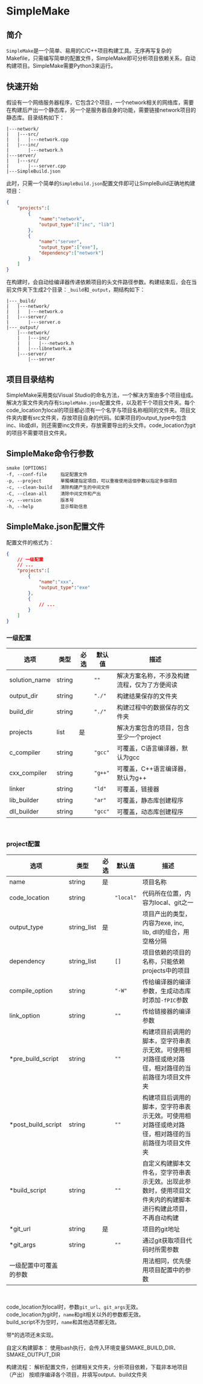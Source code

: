 # SimpleMake

## 简介
`SimpleMake`是一个简单、易用的C/C++项目构建工具。无序再写复杂的Makefile，只需编写简单的配置文件，SimpleMake即可分析项目依赖关系，自动构建项目。SimpleMake需要Python3来运行。

## 快速开始
假设有一个网络服务器程序，它包含2个项目，一个network相关的网络库，需要在构建后产出一个静态库，另一个是服务器自身的功能，需要链接network项目的静态库。目录结构如下：

    |---network/
    |   |---src/
    |   |   |---network.cpp
    |   |---inc/
    |       |---network.h
    |---server/
    |   |---src/
    |       |---server.cpp
    |---SimpleBuild.json

此时，只需一个简单的`SimpleBuild.json`配置文件即可让SimpleBuild正确地构建项目：
```json
{
    "projects":[
        {
            "name":"network",
            "output_type":["inc", "lib"]
        },
        {
            "name":"server",
            "output_type":["exe"],
            "dependency":["network"]
        }
    ]
}
```
在构建时，会自动给编译器传递依赖项目的头文件路径参数。构建结束后，会在当前文件夹下生成2个目录：`_build`和`_output`，期结构如下：

    |---_build/
    |   |---network/
    |   |   |---network.o
    |   |---server/
    |       |---server.o
    |---_output/
        |---network/
        |   |---inc/
        |   |   |---network.h
        |   |---libnetwork.a
        |---server/
            |---server

## 项目目录结构
SimpleMake采用类似Visual Studio的命名方法，一个解决方案由多个项目组成。解决方案文件夹内存有`SimpleMake.josn`配置文件，以及若干个项目文件夹。每个code_location为local的项目都必须有一个名字与项目名称相同的文件夹。项目文件夹内要有src文件夹，存放项目自身的代码。如果项目的output_type中包含inc、lib或dll，则还需要inc文件夹，存放需要导出的头文件。code_location为git的项目不需要项目文件夹。

## SimpleMake命令行参数
    smake [OPTIONS]
    -f, --conf-file     指定配置文件
    -p, --project       單獨構建指定項目，可以重複使用這個參數以指定多個項目
    -c, --clean-build   清除构建产生的中间文件
    -C, --clean-all     清除中间文件和产出
    -v, --version       版本号
    -h, --help          显示帮助信息

## SimpleMake.json配置文件
配置文件的格式为：
```json
{
    // 一级配置
    // ...
    "projects":[
        {
            "name":"xxx",
            "output_type":"exe"
        },
        {
            // ...
        }
    ]
}
```
### 一级配置
|选项|类型|必选|默认值|描述|
|---|---|---|---|---|
|solution_name|string||`""`|解决方案名称，不涉及构建流程，仅为了方便阅读|
|output_dir|string||`"./"`|构建结果保存的文件夹|
|build_dir|string||`"./"`|构建过程中的数据保存的文件夹|
|projects|list|是||解决方案包含的项目，包含至少一个project|
|c_compiler|string||`"gcc"`|可覆盖，C语言编译器，默认为gcc|
|cxx_compiler|string||`"g++"`|可覆盖，C++语言编译器，默认为g++|
|linker|string||`"ld"`|可覆盖，链接器|
|lib_builder|string||`"ar"`|可覆盖，静态库创建程序|
|dll_builder|string||`"gcc"`|可覆盖，动态库创建程序|
</br>

### project配置
|选项|类型|必选|默认值|描述|
|---|---|---|---|---|
|name|string|是||项目名称|
|code_location|string||`"local"`|代码所在位置，内容为local、git之一|
|output_type|string_list|是||项目产出的类型，内容为exe, inc, lib, dll的组合，用空格分隔|
|dependency|string_list||`[]`|项目依赖的项目的名称，只能依赖projects中的项目|
|compile_option|string||`"-W"`|传给编译器的编译参数，生成动态库时添加`-fPIC`参数|
|link_option|string||`""`|传给链接器的编译参数|
|*pre_build_script|string||`""`|构建项目前调用的脚本，空字符串表示无效。可使用相对路径或绝对路径，相对路径的当前路径为项目文件夹|
|*post_build_script|string||`""`|构建项目后调用的脚本，空字符串表示无效。可使用相对路径或绝对路径，相对路径的当前路径为项目文件夹|
|*build_script|string||`""`|自定义构建脚本文件名，空字符串表示无效。出现此参数时，使用项目文件夹内的构建脚本进行构建此项目，不再自动构建|
|*git_url|string|是||项目的git地址|
|*git_args|string||`""`|通过git获取项目代码时所需参数|
|一级配置中可覆盖的参数||||用法相同，优先使用项目配置中的参数|
</br>

code_location为local时，参数`git_url`、`git_args`无效。</br>
code_location为git时，`name`和git相关以外的参数都无效。</br>
build_script不为空时，`name`和其他选项都无效。</br>

带*的选项还未实现。


自定义构建脚本：
使用bash执行，会传入环境变量SMAKE_BUILD_DIR、SMAKE_OUTPUT_DIR


构建流程：
解析配置文件，创建相关文件夹，分析项目依赖，下载非本地项目（产出）
按顺序编译各个项目，并填写output、build文件夹